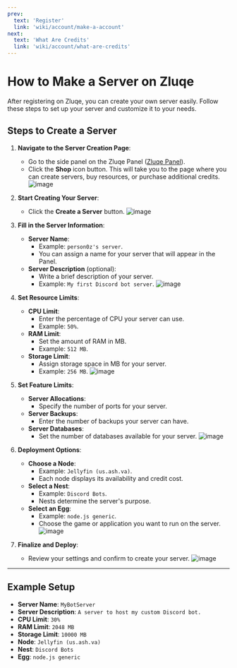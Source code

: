 ```yaml
---
prev:
  text: 'Register'
  link: 'wiki/account/make-a-account'
next:
  text: 'What Are Credits'
  link: 'wiki/account/what-are-credits'
---
```


# How to Make a Server on Zluqe

After registering on Zluqe, you can create your own server easily. Follow these steps to set up your server and customize it to your needs.

## Steps to Create a Server
1. **Navigate to the Server Creation Page**:
   - Go to the side panel on the Zluqe Panel ([Zluqe Panel](https://panel.zluqe.org/)).
   - Click the **Shop** icon button. This will take you to the page where you can create servers, buy resources, or purchase additional credits. ![image](https://github.com/user-attachments/assets/f034724c-f63b-478e-b90d-d37a6904c994)

2. **Start Creating Your Server**:
   - Click the **Create a Server** button. ![image](https://github.com/user-attachments/assets/3db97993-4793-4e29-936b-3a0d05915939)

3. **Fill in the Server Information**:
   - **Server Name**: 
     - Example: `person0z's server`.
     - You can assign a name for your server that will appear in the Panel.
   - **Server Description** (optional):
     - Write a brief description of your server.
     - Example: `My first Discord bot server`. ![image](https://github.com/user-attachments/assets/427f5327-3bf6-40a6-93e2-982e4188ca66)


4. **Set Resource Limits**:
   - **CPU Limit**:
     - Enter the percentage of CPU your server can use.
     - Example: `50%`.
   - **RAM Limit**:
     - Set the amount of RAM in MB.
     - Example: `512 MB`.
   - **Storage Limit**:
     - Assign storage space in MB for your server.
     - Example: `256 MB`. ![image](https://github.com/user-attachments/assets/9f4efc0f-7609-4089-b624-3450cb304224)

5. **Set Feature Limits**:
   - **Server Allocations**:
     - Specify the number of ports for your server.
   - **Server Backups**:
     - Enter the number of backups your server can have.
   - **Server Databases**:
     - Set the number of databases available for your server. ![image](https://github.com/user-attachments/assets/592724b7-60ca-4396-927d-82779a54335d)

6. **Deployment Options**:
   - **Choose a Node**:
     - Example: `Jellyfin (us.ash.va)`.
     - Each node displays its availability and credit cost.
   - **Select a Nest**:
     - Example: `Discord Bots`.
     - Nests determine the server's purpose.
   - **Select an Egg**:
     - Example: `node.js generic`.
     - Choose the game or application you want to run on the server. ![image](https://github.com/user-attachments/assets/575476e0-f84b-4c75-9a3b-254d9e7c8fb2)


7. **Finalize and Deploy**:
   - Review your settings and confirm to create your server. ![image](https://github.com/user-attachments/assets/e5853daf-ad19-4845-8dac-252f6d37ff44)


---

## Example Setup
- **Server Name**: `MyBotServer`
- **Server Description**: `A server to host my custom Discord bot.`
- **CPU Limit**: `30%`
- **RAM Limit**: `2048 MB`
- **Storage Limit**: `10000 MB`
- **Node**: `Jellyfin (us.ash.va)`
- **Nest**: `Discord Bots`
- **Egg**: `node.js generic`
